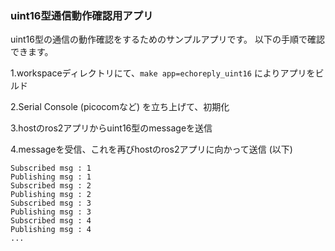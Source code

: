 ### uint16型通信動作確認用アプリ

uint16型の通信の動作確認をするためのサンプルアプリです。
以下の手順で確認できます。

1.workspaceディレクトリにて、`make app=echoreply_uint16` によりアプリをビルド

2.Serial Console (picocomなど) を立ち上げて、初期化

3.hostのros2アプリからuint16型のmessageを送信

4.messageを受信、これを再びhostのros2アプリに向かって送信 (以下)

```
Subscribed msg : 1
Publishing msg : 1
Subscribed msg : 2
Publishing msg : 2
Subscribed msg : 3
Publishing msg : 3
Subscribed msg : 4
Publishing msg : 4
...
```
